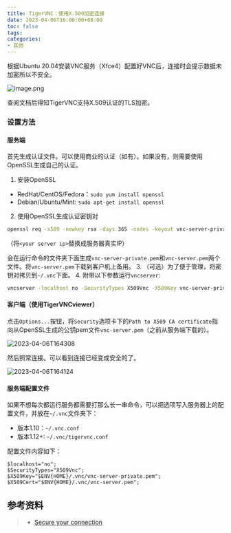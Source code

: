 ```yaml
---
title: TigerVNC：使用X.509加密连接
date: 2023-04-06T16:06:00+08:00
toc: false
tags: 
categories: 
- 其他
---
```


根据Ubuntu 20.04安装VNC服务（Xfce4）配置好VNC后，连接时会提示数据未加密所以不安全。

![image.png](image.png.png)

查阅文档后得知TigerVNC支持X.509认证的TLS加密。

### 设置方法

#### 服务端

首先生成认证文件。可以使用商业的认证（如有）。如果没有，则需要使用OpenSSL生成自己的认证。

1. 安装OpenSSL

- RedHat/CentOS/Fedora：`sudo yum install openssl`
- Debian/Ubuntu/Mint: `sudo apt-get install openssl`

2. 使用OpenSSL生成认证密钥对

```bash
openssl req -x509 -newkey rsa -days 365 -nodes -keyout vnc-server-private.pem -out vnc-server.pem -subj '/CN=<your server ip>' -addext "subjectAltName=IP:<your server ip>"
```

（将`<your server ip>`替换成服务器真实IP）

会在运行命令的文件夹下面生成`vnc-server-private.pem`和`vnc-server.pem`两个文件。将`vnc-server.pem`下载到客户机上备用。
3. （可选）为了便于管理，将密钥对拷贝到`~/.vnc`下面。
4. 附带以下参数运行`vncserver`:

```bash
vncserver -localhost no -SecurityTypes X509Vnc -X509Key vnc-server-private.pem -X509Cert vnc-server.pem
```

#### 客户端（使用TigerVNCviewer）

点击`Options...`按钮，将`Security`选项卡下的`Path to X509 CA certificate`指向从OpenSSL生成的公钥pem文件`vnc-server.pem`（之前从服务端下载的）。

![2023-04-06T164308](2023-04-06T164308.png)

然后照常连接。可以看到连接已经变成安全的了。

![2023-04-06T164124](2023-04-06T164124.png)

#### 服务端配置文件

如果不想每次都运行服务都需要打那么长一串命令，可以把选项写入服务器上的配置文件，并放在`~/.vnc`文件夹下：

- 版本1.10：`~/.vnc.conf`
- 版本1.12+: `~/.vnc/tigervnc.conf`

配置文件内容如下：

```text
$localhost="no";
$SecurityTypes="X509Vnc";
$X509Key="$ENV{HOME}/.vnc/vnc-server-private.pem";
$X509Cert="$ENV{HOME}/.vnc/vnc-server.pem";
```

## 参考资料
>
> - [Secure your connection](https://github.com/TigerVNC/tigervnc/wiki/Secure-your-connection)
